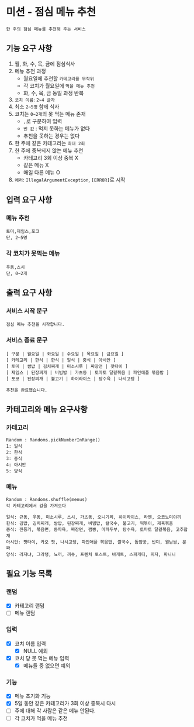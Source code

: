 # 미션 - 점심 메뉴 추천
```
한 주의 점심 메뉴를 추천해 주는 서비스
```

## 기능 요구 사항
1. 월, 화, 수, 목, 금에 점심식사
2. 메뉴 추천 과정
   - 월요일에 추천할 `카테고리를 무작위`
   - 각 코치가 월요일에 `먹을 메뉴 추천`
   - 화, 수, 목, 금 동일 과정 반복
3. `코치 이름`: `2~4 글자`
4. 최소 `2~5명` 함께 식사
5. 코치는 `0~2개`의 못 먹는 메뉴 존재
   - `,`로 구분하여 입력
   - `빈 값` : 먹지 못하는 메뉴가 없다
   - 추천을 못하는 경우는 없다
6. 한 주에 같은 카테고리는 `최대 2회`
7. 한 주에 중복되지 않는 메뉴 추천
   - 카테고리 3회 이상 중복 X
   - 같은 메뉴 X
   - 매일 다른 메뉴 O
8. `에러`: `IllegalArgumentException`, `[ERROR]`로 시작

## 입력 요구 사항
### 메뉴 추천
```aidl
토미,제임스,포코
단, 2~5명
```
### 각 코치가 못먹는 메뉴
```aidl
우동,스시
단, 0~2개
```

## 출력 요구 사항
### 서비스 시작 문구
```aidl
점심 메뉴 추천을 시작합니다.
```

### 서비스 종료 문구
```aidl
[ 구분 | 월요일 | 화요일 | 수요일 | 목요일 | 금요일 ]
[ 카테고리 | 한식 | 한식 | 일식 | 중식 | 아시안 ]
[ 토미 | 쌈밥 | 김치찌개 | 미소시루 | 짜장면 | 팟타이 ]
[ 제임스 | 된장찌개 | 비빔밥 | 가츠동 | 토마토 달걀볶음 | 파인애플 볶음밥 ]
[ 포코 | 된장찌개 | 불고기 | 하이라이스 | 탕수육 | 나시고렝 ]

추천을 완료했습니다.
```


## 카테고리와 메뉴 요구사항
### 카테고리
```aidl
Random : Randoms.pickNumberInRange()
1: 일식
2: 한식
3: 중식
4: 아시안
5: 양식
```

### 메뉴
```aidl
Random : Randoms.shuffle(menus)
각 카테고리에서 값을 가져오다

일식: 규동, 우동, 미소시루, 스시, 가츠동, 오니기리, 하이라이스, 라멘, 오코노미야끼
한식: 김밥, 김치찌개, 쌈밥, 된장찌개, 비빔밥, 칼국수, 불고기, 떡볶이, 제육볶음
중식: 깐풍기, 볶음면, 동파육, 짜장면, 짬뽕, 마파두부, 탕수육, 토마토 달걀볶음, 고추잡채
아시안: 팟타이, 카오 팟, 나시고렝, 파인애플 볶음밥, 쌀국수, 똠얌꿍, 반미, 월남쌈, 분짜
양식: 라자냐, 그라탱, 뇨끼, 끼슈, 프렌치 토스트, 바게트, 스파게티, 피자, 파니니
```

## 필요 기능 목록
### 랜덤
- [X] 카테고리 랜덤
- [ ] 메뉴 랜덤

### 입력
- [x] 코치 이름 입력
  - [x] NULL 예외
- [x] 코치 당 못 먹는 메뉴 입력
  - [x] 메뉴들 중 없으면 예외

### 기능
- [x] 메뉴 초기화 기능
- [X] 5일 동안 같은 카테고리가 3회 이상 중복시 다시
- [ ] 주에 대해 각 사람은 같은 메뉴 안된다.
- [ ] 각 코치가 먹을 메뉴 추천